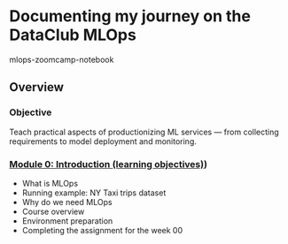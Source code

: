 # Documenting my journey on the DataClub MLOps
mlops-zoomcamp-notebook


## Overview

### Objective

Teach practical aspects of productionizing ML services — from collecting requirements to model deployment and monitoring.

### [Module 0: Introduction (learning objectives)](https://github.com/baldcodr/mlops-zoomcamp-notebook/blob/main/module-00))
* What is MLOps
* Running example: NY Taxi trips dataset
* Why do we need MLOps
* Course overview
* Environment preparation
* Completing the assignment for the week 00
